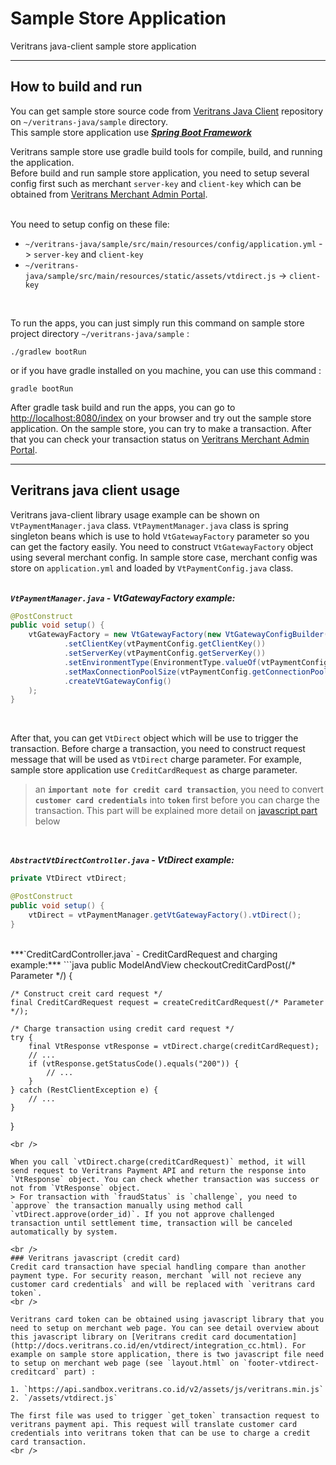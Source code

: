 # Sample Store Application
Veritrans java-client sample store application
***

## How to build and run

You can get sample store source code from [Veritrans Java Client](https://github.com/veritrans/veritrans-java) repository on `~/veritrans-java/sample` directory.  
This sample store application use [***Spring Boot Framework***](http://projects.spring.io/spring-boot/)
<br />

Veritrans sample store use gradle build tools for compile, build, and running the application.  
Before build and run sample store application, you need to setup several config first such as merchant `server-key` and `client-key`
which can be obtained from [Veritrans Merchant Admin Portal](https://my.sandbox.veritrans.co.id/login).  
<br/>

You need to setup config on these file:  

* `~/veritrans-java/sample/src/main/resources/config/application.yml` -> `server-key` and `client-key`  
* `~/veritrans-java/sample/src/main/resources/static/assets/vtdirect.js` -> `client-key`  
<br/>

To run the apps, you can just simply run this command on sample store project directory `~/veritrans-java/sample` :
```shell
./gradlew bootRun
```

or if you have gradle installed on you machine, you can use this command :
```shell
gradle bootRun
```

After gradle task build and run the apps, you can go to [http://localhost:8080/index](http://localhost:8080/index) on your browser and try out the sample store application. On the sample store, you can try to make a transaction. After that you can check your transaction status on [Veritrans Merchant Admin Portal](https://my.sandbox.veritrans.co.id/login).  

***
## Veritrans java client usage
Veritrans java-client library usage example can be shown on `VtPaymentManager.java` class. `VtPaymentManager.java` class is spring singleton beans which is use to hold `VtGatewayFactory` parameter so you can get the factory easily. You need to construct `VtGatewayFactory` object using several merchant config. In sample store case, merchant config was store on `application.yml` and loaded by `VtPaymentConfig.java` class.  
<br />

***`VtPaymentManager.java` - VtGatewayFactory example:***
```java
@PostConstruct
public void setup() {
    vtGatewayFactory = new VtGatewayFactory(new VtGatewayConfigBuilder()
            .setClientKey(vtPaymentConfig.getClientKey())
            .setServerKey(vtPaymentConfig.getServerKey())
            .setEnvironmentType(EnvironmentType.valueOf(vtPaymentConfig.getEnvironment()))
            .setMaxConnectionPoolSize(vtPaymentConfig.getConnectionPoolSize())
            .createVtGatewayConfig()
    );
}
```
<br />

After that, you can get `VtDirect` object which will be use to trigger the transaction. Before charge a transaction, you need to construct request message that will be used as `VtDirect` charge parameter. For example, sample store application use `CreditCardRequest` as charge parameter.
> an **`important note for credit card transaction`**, you need to convert **`customer card credentials`** into **`token`** first before you can charge the transaction. This part will be explained more detail on [javascript part](#veritrans-javascript-credit-card) below
<br />

***`AbstractVtDirectController.java` - VtDirect example:***
```java
private VtDirect vtDirect;

@PostConstruct
public void setup() {
    vtDirect = vtPaymentManager.getVtGatewayFactory().vtDirect();
}
```

<br />
***`CreditCardController.java` - CreditCardRequest and charging example:***
```java
public ModelAndView checkoutCreditCardPost(/* Parameter */) {

    /* Construct creit card request */
    final CreditCardRequest request = createCreditCardRequest(/* Parameter */);

    /* Charge transaction using credit card request */
    try {
        final VtResponse vtResponse = vtDirect.charge(creditCardRequest);
        // ...
        if (vtResponse.getStatusCode().equals("200")) {
            // ...
        }
    } catch (RestClientException e) {
        // ...
    }
}
```
<br />

When you call `vtDirect.charge(creditCardRequest)` method, it will send request to Veritrans Payment API and return the response into `VtResponse` object. You can check whether transaction was success or not from `VtResponse` object.
> For transaction with `fraudStatus` is `challenge`, you need to `approve` the transaction manually using method call `vtDirect.approve(order_id)`. If you not approve challenged transaction until settlement time, transaction will be canceled automatically by system.

<br />
### Veritrans javascript (credit card)
Credit card transaction have special handling compare than another payment type. For security reason, merchant `will not recieve any customer card credentials` and will be replaced with `veritrans card token`.
<br />

Veritrans card token can be obtained using javascript library that you need to setup on merchant web page. You can see detail overview about this javascript library on [Veritrans credit card documentation](http://docs.veritrans.co.id/en/vtdirect/integration_cc.html). For example on sample store application, there is two javascript file need to setup on merchant web page (see `layout.html` on `footer-vtdirect-creditcard` part) :

1. `https://api.sandbox.veritrans.co.id/v2/assets/js/veritrans.min.js`
2. `/assets/vtdirect.js`

The first file was used to trigger `get_token` transaction request to veritrans payment api. This request will translate customer card credentials into veritrans token that can be use to charge a credit card transaction.
<br />
